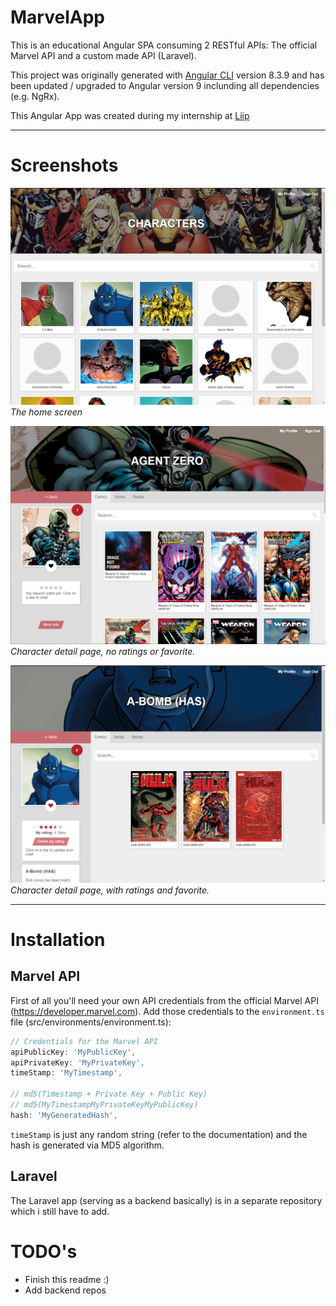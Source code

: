 # MarvelApp

This is an educational Angular SPA consuming 2 RESTful APIs: The official Marvel API and a custom made API (Laravel).

This project was originally generated with [Angular CLI](https://github.com/angular/angular-cli) version 8.3.9 and has been updated / upgraded to Angular version 9 inclunding all dependencies (e.g. NgRx).

This Angular App was created during my internship at [Liip](https://www.liip.ch)

---
# Screenshots
![Marvel-App](doc/Marvel-App.png)
*The home screen*


![Marvel-Character-1](doc/Marvel-App-Character-2.png)
*Character detail page, no ratings or favorite.*


![Marvel-Character-2](doc/Marvel-App-Character.png)
*Character detail page, with ratings and favorite.*

---
# Installation

## Marvel API
First of all you'll need your own API credentials from the official Marvel API (https://developer.marvel.com). Add those credentials to the `environment.ts` file (src/environments/environment.ts):

```typescript
// Credentials for the Marvel API
apiPublicKey: 'MyPublicKey',
apiPrivateKey: 'MyPrivateKey',
timeStamp: 'MyTimestamp',

// md5(Timestamp + Private Key + Public Key)
// md5(MyTimestampMyPrivateKeyMyPublicKey)
hash: 'MyGeneratedHash',
 ```

`timeStamp` is just any random string (refer to the documentation) and the hash is generated via MD5 algorithm.

## Laravel
The Laravel app (serving as a backend basically) is in a separate repository which i still have to add. 

# TODO's
- Finish this readme :)
- Add backend repos
